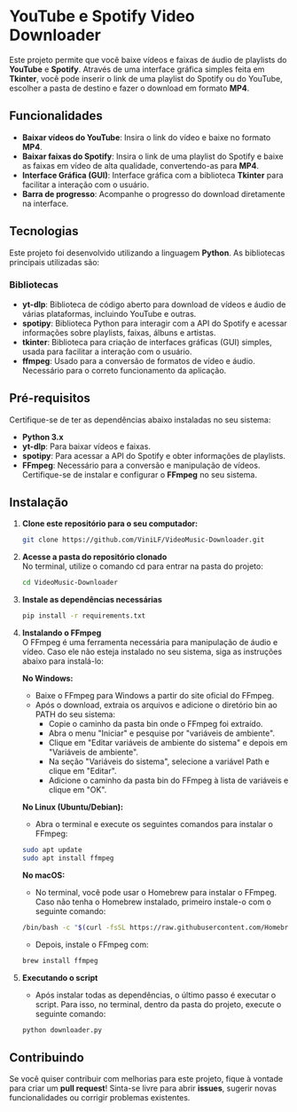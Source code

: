 # YouTube e Spotify Video Downloader

Este projeto permite que você baixe vídeos e faixas de áudio de playlists do **YouTube** e **Spotify**. Através de uma interface gráfica simples feita em **Tkinter**, você pode inserir o link de uma playlist do Spotify ou do YouTube, escolher a pasta de destino e fazer o download em formato **MP4**.

## Funcionalidades

- **Baixar vídeos do YouTube**: Insira o link do vídeo e baixe no formato **MP4**.
- **Baixar faixas do Spotify**: Insira o link de uma playlist do Spotify e baixe as faixas em vídeo de alta qualidade, convertendo-as para **MP4**.
- **Interface Gráfica (GUI)**: Interface gráfica com a biblioteca **Tkinter** para facilitar a interação com o usuário.
- **Barra de progresso**: Acompanhe o progresso do download diretamente na interface.

## Tecnologias

Este projeto foi desenvolvido utilizando a linguagem **Python**. As bibliotecas principais utilizadas são:

### Bibliotecas

- **yt-dlp**: Biblioteca de código aberto para download de vídeos e áudio de várias plataformas, incluindo YouTube e outras.
- **spotipy**: Biblioteca Python para interagir com a API do Spotify e acessar informações sobre playlists, faixas, álbuns e artistas.
- **tkinter**: Biblioteca para criação de interfaces gráficas (GUI) simples, usada para facilitar a interação com o usuário.
- **ffmpeg**: Usado para a conversão de formatos de vídeo e áudio. Necessário para o correto funcionamento da aplicação.

## Pré-requisitos

Certifique-se de ter as dependências abaixo instaladas no seu sistema:

- **Python 3.x**
- **yt-dlp**: Para baixar vídeos e faixas.
- **spotipy**: Para acessar a API do Spotify e obter informações de playlists.
- **FFmpeg**: Necessário para a conversão e manipulação de vídeos. Certifique-se de instalar e configurar o **FFmpeg** no seu sistema.

## Instalação

1. **Clone este repositório para o seu computador:**

   ```bash
   git clone https://github.com/ViniLF/VideoMusic-Downloader.git
2. **Acesse a pasta do repositório clonado**<br>
No terminal, utilize o comando cd para entrar na pasta do projeto:
    ```bash
    cd VideoMusic-Downloader
3. **Instale as dependências necessárias**
    ```bash
    pip install -r requirements.txt
4. **Instalando o FFmpeg**<br>
O FFmpeg é uma ferramenta necessária para manipulação de áudio e vídeo. Caso ele não esteja instalado no seu sistema, siga as instruções abaixo para instalá-lo:

    **No Windows:**
    - Baixe o FFmpeg para Windows a partir do site oficial do FFmpeg.
    - Após o download, extraia os arquivos e adicione o diretório bin ao PATH do seu sistema:
        - Copie o caminho da pasta bin onde o FFmpeg foi extraído.
        - Abra o menu "Iniciar" e pesquise por "variáveis de ambiente".
        - Clique em "Editar variáveis de ambiente do sistema" e depois em "Variáveis de ambiente".
        - Na seção "Variáveis do sistema", selecione a variável Path e clique em "Editar".
        - Adicione o caminho da pasta bin do FFmpeg à lista de variáveis e clique em "OK".

    **No Linux (Ubuntu/Debian):**
    - Abra o terminal e execute os seguintes comandos para instalar o FFmpeg:
    ```bash
    sudo apt update
    sudo apt install ffmpeg
    ```
    **No macOS:**
    - No terminal, você pode usar o Homebrew para instalar o FFmpeg. Caso não tenha o Homebrew instalado, primeiro instale-o com o seguinte comando:
    ```bash
    /bin/bash -c "$(curl -fsSL https://raw.githubusercontent.com/Homebrew/install/HEAD/install.sh)"
    ```
    - Depois, instale o FFmpeg com:
    ```bash
    brew install ffmpeg
    ```
5. **Executando o script**
    - Após instalar todas as dependências, o último passo é executar o script. Para isso, no terminal, dentro da pasta do projeto, execute o seguinte comando:
    ```bash
    python downloader.py
    ```

## Contribuindo
Se você quiser contribuir com melhorias para este projeto, fique à vontade para criar um **pull request**! Sinta-se livre para abrir **issues**, sugerir novas funcionalidades ou corrigir problemas existentes.